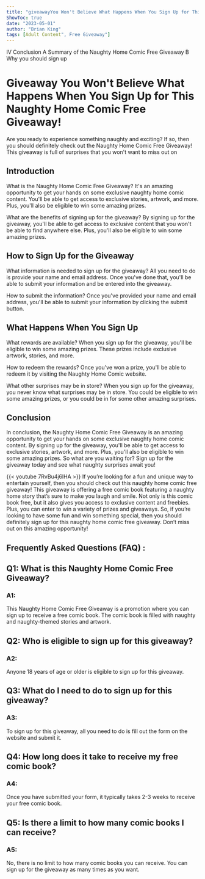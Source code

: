 ```yaml
---
title: "giveawayYou Won't Believe What Happens When You Sign Up for This Naughty Home Comic Free Giveaway!"
ShowToc: true 
date: "2023-05-01"
author: "Brian King" 
tags: [Adult Content", Free Giveaway"]
---
```

IV Conclusion A Summary of the Naughty Home Comic Free Giveaway B Why you should sign up

# Giveaway You Won't Believe What Happens When You Sign Up for This Naughty Home Comic Free Giveaway!
Are you ready to experience something naughty and exciting? If so, then you should definitely check out the Naughty Home Comic Free Giveaway! This giveaway is full of surprises that you won't want to miss out on

## Introduction

What is the Naughty Home Comic Free Giveaway? It's an amazing opportunity to get your hands on some exclusive naughty home comic content. You'll be able to get access to exclusive stories, artwork, and more. Plus, you'll also be eligible to win some amazing prizes.

What are the benefits of signing up for the giveaway? By signing up for the giveaway, you'll be able to get access to exclusive content that you won't be able to find anywhere else. Plus, you'll also be eligible to win some amazing prizes.

## How to Sign Up for the Giveaway

What information is needed to sign up for the giveaway? All you need to do is provide your name and email address. Once you've done that, you'll be able to submit your information and be entered into the giveaway.

How to submit the information? Once you've provided your name and email address, you'll be able to submit your information by clicking the submit button.

## What Happens When You Sign Up

What rewards are available? When you sign up for the giveaway, you'll be eligible to win some amazing prizes. These prizes include exclusive artwork, stories, and more.

How to redeem the rewards? Once you've won a prize, you'll be able to redeem it by visiting the Naughty Home Comic website.

What other surprises may be in store? When you sign up for the giveaway, you never know what surprises may be in store. You could be eligible to win some amazing prizes, or you could be in for some other amazing surprises.

## Conclusion

In conclusion, the Naughty Home Comic Free Giveaway is an amazing opportunity to get your hands on some exclusive naughty home comic content. By signing up for the giveaway, you'll be able to get access to exclusive stories, artwork, and more. Plus, you'll also be eligible to win some amazing prizes. So what are you waiting for? Sign up for the giveaway today and see what naughty surprises await you!

{{< youtube 7RvBu4j6lHA >}} 
If you’re looking for a fun and unique way to entertain yourself, then you should check out this naughty home comic free giveaway! This giveaway is offering a free comic book featuring a naughty home story that’s sure to make you laugh and smile. Not only is this comic book free, but it also gives you access to exclusive content and freebies. Plus, you can enter to win a variety of prizes and giveaways. So, if you’re looking to have some fun and win something special, then you should definitely sign up for this naughty home comic free giveaway. Don’t miss out on this amazing opportunity!

## Frequently Asked Questions (FAQ) :
<h2>Q1: What is this Naughty Home Comic Free Giveaway?</h2>

<h3>A1:</h3>

This Naughty Home Comic Free Giveaway is a promotion where you can sign up to receive a free comic book. The comic book is filled with naughty and naughty-themed stories and artwork. 

<h2>Q2: Who is eligible to sign up for this giveaway?</h2>

<h3>A2:</h3>

Anyone 18 years of age or older is eligible to sign up for this giveaway. 

<h2>Q3: What do I need to do to sign up for this giveaway?</h2>

<h3>A3:</h3>

To sign up for this giveaway, all you need to do is fill out the form on the website and submit it. 

<h2>Q4: How long does it take to receive my free comic book?</h2>

<h3>A4:</h3>

Once you have submitted your form, it typically takes 2-3 weeks to receive your free comic book. 

<h2>Q5: Is there a limit to how many comic books I can receive?</h2>

<h3>A5:</h3>

No, there is no limit to how many comic books you can receive. You can sign up for the giveaway as many times as you want.



